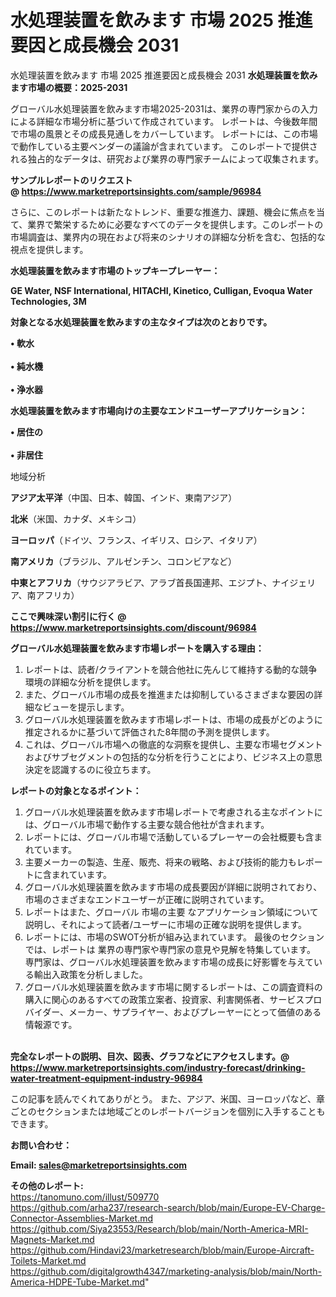 # 水処理装置を飲みます 市場 2025 推進要因と成長機会 2031
水処理装置を飲みます 市場 2025 推進要因と成長機会 2031
<strong><b>水処理装置を飲みます市場の概要：2025-2031</b></strong>

グローバル水処理装置を飲みます市場2025-2031は、業界の専門家からの入力による詳細な市場分析に基づいて作成されています。 レポートは、今後数年間で市場の風景とその成長見通しをカバーしています。 レポートには、この市場で動作している主要ベンダーの議論が含まれています。 このレポートで提供される独占的なデータは、研究および業界の専門家チームによって収集されます。

<strong>サンプルレポートのリクエスト @ <a href=https://www.marketreportsinsights.com/sample/96984>https://www.marketreportsinsights.com/sample/96984</a></strong>

さらに、このレポートは新たなトレンド、重要な推進力、課題、機会に焦点を当て、業界で繁栄するために必要なすべてのデータを提供します。このレポートの市場調査は、業界内の現在および将来のシナリオの詳細な分析を含む、包括的な視点を提供します。

<strong>水処理装置を飲みます市場のトップキープレーヤー：</strong>

<strong>GE Water, NSF International, HITACHI, Kinetico, Culligan, Evoqua Water Technologies, 3M</strong>

<strong><b>対象となる水処理装置を飲みますの主なタイプは次のとおりです。</b></strong>

<strong>• 軟水<br><br>• 純水機<br><br>• 浄水器</strong>

<strong><b>水処理装置を飲みます市場向けの主要なエンドユーザーアプリケーション：</b></strong>

<strong>• 居住の<br><br>• 非居住</strong>

 地域分析

<strong><b>アジア太平洋</b></strong>（中国、日本、韓国、インド、東南アジア）

<strong><b>北米</b></strong>（米国、カナダ、メキシコ）

<strong><b>ヨーロッパ</b></strong>（ドイツ、フランス、イギリス、ロシア、イタリア）

<strong><b>南アメリカ</b></strong>（ブラジル、アルゼンチン、コロンビアなど）

<strong><b>中東とアフリカ</b></strong>（サウジアラビア、アラブ首長国連邦、エジプト、ナイジェリア、南アフリカ）

<strong>ここで興味深い割引に行く @ <a href=https://www.marketreportsinsights.com/discount/96984>https://www.marketreportsinsights.com/discount/96984</a></strong>

<strong><b>グローバル水処理装置を飲みます市場レポートを購入する理由：</b></strong>
<ol>
  <li>レポートは、読者/クライアントを競合他社に先んじて維持する動的な競争環境の詳細な分析を提供します。</li>
  <li>また、グローバル市場の成長を推進または抑制しているさまざまな要因の詳細なビューを提示します。</li>
  <li>グローバル水処理装置を飲みます市場レポートは、市場の成長がどのように推定されるかに基づいて評価された8年間の予測を提供します。</li>
  <li>これは、グローバル市場への徹底的な洞察を提供し、主要な市場セグメントおよびサブセグメントの包括的な分析を行うことにより、ビジネス上の意思決定を認識するのに役立ちます。</li>
</ol>
<strong><b>レポートの対象となるポイント：</b></strong>
<ol>
  <li>グローバル水処理装置を飲みます市場レポートで考慮される主なポイントには、グローバル市場で動作する主要な競合他社が含まれます。</li>
  <li>レポートには、グローバル市場で活動しているプレーヤーの会社概要も含まれています。</li>
  <li>主要メーカーの製造、生産、販売、将来の戦略、および技術的能力もレポートに含まれています。</li>
  <li>グローバル水処理装置を飲みます市場の成長要因が詳細に説明されており、市場のさまざまなエンドユーザーが正確に説明されています。</li>
  <li>レポートはまた、グローバル 市場の主要 なアプリケーション領域について説明し、それによって読者/ユーザーに市場の正確な説明を提供します。</li>
  <li>レポートには、市場のSWOT分析が組み込まれています。 最後のセクションでは、レポートは 業界の専門家や専門家の意見や見解を特集しています。 専門家は、グローバル水処理装置を飲みます市場の成長に好影響を与えている輸出入政策を分析しました。</li>
  <li>グローバル水処理装置を飲みます市場に関するレポートは、この調査資料の購入に関心のあるすべての政策立案者、投資家、利害関係者、サービスプロバイダー、メーカー、サプライヤー、およびプレーヤーにとって価値のある情報源です。</li>
</ol><br>
<strong>完全なレポートの説明、目次、図表、グラフなどにアクセスします。@ <a href=https://www.marketreportsinsights.com/industry-forecast/drinking-water-treatment-equipment-industry-96984>https://www.marketreportsinsights.com/industry-forecast/drinking-water-treatment-equipment-industry-96984</a></strong>

この記事を読んでくれてありがとう。 また、アジア、米国、ヨーロッパなど、章ごとのセクションまたは地域ごとのレポートバージョンを個別に入手することもできます。

<strong><b>お問い合わせ：</b></strong>

<strong>Email: </strong><a href=mailto:sales@marketreportsinsights.com><strong>sales@marketreportsinsights.com</strong></a>

<strong>その他のレポート:</strong>
<br>
<a href=https://tanomuno.com/illust/509770>https://tanomuno.com/illust/509770</a>
<br>
<a href=https://github.com/arha237/research-search/blob/main/Europe-EV-Charge-Connector-Assemblies-Market.md>https://github.com/arha237/research-search/blob/main/Europe-EV-Charge-Connector-Assemblies-Market.md</a>
<br>
<a href=https://github.com/Siya23553/Research/blob/main/North-America-MRI-Magnets-Market.md>https://github.com/Siya23553/Research/blob/main/North-America-MRI-Magnets-Market.md</a>
<br>
<a href=https://github.com/Hindavi23/marketresearch/blob/main/Europe-Aircraft-Toilets-Market.md>https://github.com/Hindavi23/marketresearch/blob/main/Europe-Aircraft-Toilets-Market.md</a>
<br>
<a href=https://github.com/digitalgrowth4347/marketing-analysis/blob/main/North-America-HDPE-Tube-Market.md>https://github.com/digitalgrowth4347/marketing-analysis/blob/main/North-America-HDPE-Tube-Market.md</a>"

